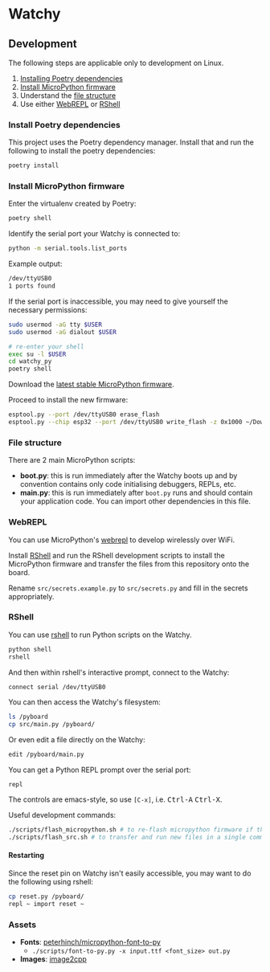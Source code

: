 # Watchy

## Development

The following steps are applicable only to development on Linux.

1. [Installing Poetry dependencies](#install-poetry-dependencies)
2. [Install MicroPython firmware](#install-micropython-firmware)
3. Understand the [file structure](#file-structure)
4. Use either [WebREPL](#webrepl) or [RShell](#rshell)

### Install Poetry dependencies

This project uses the Poetry dependency manager. Install that and run the following to install the poetry dependencies:

```bash
poetry install
```

### Install MicroPython firmware

Enter the virtualenv created by Poetry:

```bash
poetry shell
```

Identify the serial port your Watchy is connected to:

```bash
python -m serial.tools.list_ports
```

Example output:

```bash
/dev/ttyUSB0
1 ports found
```

If the serial port is inaccessible, you may need to give yourself the necessary permissions:

```bash
sudo usermod -aG tty $USER
sudo usermod -aG dialout $USER

# re-enter your shell
exec su -l $USER
cd watchy_py
poetry shell
```

Download the [latest stable MicroPython firmware](https://micropython.org/download/esp32/).

Proceed to install the new firmware:

```bash
esptool.py --port /dev/ttyUSB0 erase_flash
esptool.py --chip esp32 --port /dev/ttyUSB0 write_flash -z 0x1000 ~/Downloads/esp32-20220618-v1.19.1.bin
```

### File structure


There are 2 main MicroPython scripts:

- **boot.py**: this is run immediately after the Watchy boots up and by convention contains only code initialising debuggers, REPLs, etc.
- **main.py**: this is run immediately after `boot.py` runs and should contain your application code. You can import other dependencies in this file.

### WebREPL

You can use MicroPython's [webrepl](https://github.com/micropython/webrepl) to develop wirelessly over WiFi.

Install [RShell](#rshell) and run the RShell development scripts to install the MicroPython firmware and transfer the files from this repository onto the board.

Rename `src/secrets.example.py` to `src/secrets.py` and fill in the secrets appropriately.

### RShell

You can use [rshell](https://github.com/dhylands/rshell) to run Python scripts on the Watchy.

```bash
python shell
rshell
```

And then within rshell's interactive prompt, connect to the Watchy:

```bash
connect serial /dev/ttyUSB0
```

You can then access the Watchy's filesystem:

```bash
ls /pyboard
cp src/main.py /pyboard/
```

Or even edit a file directly on the Watchy:

```bash
edit /pyboard/main.py
```

You can get a Python REPL prompt over the serial port:

```shell
repl
```

The controls are emacs-style, so use `[C-x]`, i.e. <kbd>Ctrl-A</kbd> <kbd>Ctrl-X</kbd>.


Useful development commands:

```bash
./scripts/flash_micropython.sh # to re-flash micropython firmware if the MCU freezes up
./scripts/flash_src.sh # to transfer and run new files in a single command
```

#### Restarting

Since the reset pin on Watchy isn't easily accessible, you may want to do the following using rshell:

```bash
cp reset.py /pyboard/
repl ~ import reset ~
```

### Assets

- **Fonts**: [peterhinch/micropython-font-to-py](https://github.com/peterhinch/micropython-font-to-py)
  - `./scripts/font-to-py.py -x input.ttf <font_size> out.py`
- **Images**: [image2cpp](https://javl.github.io/image2cpp/)
